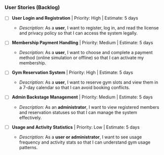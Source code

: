 ### User Stories (Backlog)

- [ ] **User Login and Registration** | Priority: High | Estimate: 5 days  
  - *Description*: As a **user**, I want to register, log in, and read the license and privacy policy so that I can access the system legally.

- [ ] **Membership Payment Handling** | Priority: Medium | Estimate: 5 days  
  - *Description*: As a **user**, I want to choose and complete a payment method (online simulation or offline) so that I can activate my membership.

- [ ] **Gym Reservation System** | Priority: High | Estimate: 5 days  
  - *Description*: As a **user**, I want to reserve gym slots and view them in a 7-day calendar so that I can avoid booking conflicts.

- [ ] **Admin Backstage Management** | Priority: Medium | Estimate: 5 days  
  - *Description*: As an **administrator**, I want to view registered members and reservation statuses so that I can manage the system effectively.

- [ ] **Usage and Activity Statistics** | Priority: Low | Estimate: 5 days  
  - *Description*: As a **user or administrator**, I want to see usage frequency and activity stats so that I can understand gym usage patterns.